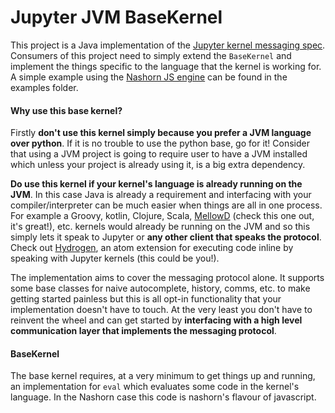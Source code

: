 # Jupyter JVM BaseKernel

This project is a Java implementation of the [Jupyter kernel messaging spec](http://jupyter-client.readthedocs.io/en/latest/messaging.html). Consumers of this project need to simply extend the `BaseKernel` and implement the things specific to the language that the kernel is working for. A simple example using the [Nashorn JS engine](https://docs.oracle.com/javase/8/docs/technotes/guides/scripting/nashorn/api.html) can be found in the examples folder.

#### Why use this base kernel?

Firstly **don't use this kernel simply because you prefer a JVM language over python**. If it is no trouble to use the python base, go for it! Consider that using a JVM project is going to require user to have a JVM installed which unless your project is already using it, is a big extra dependency.

**Do use this kernel if your kernel's language is already running on the JVM**. In this case Java is already a requirement and interfacing with your compiler/interpreter can be much easier when things are all in one process. For example a Groovy, kotlin, Clojure, Scala, [MellowD](https://github.com/SpencerPark/MellowD) (check this one out, it's great!), etc. kernels would already be running on the JVM and so this simply lets it speak to Jupyter or **any other client that speaks the protocol**. Check out [Hydrogen](https://atom.io/packages/hydrogen), an atom extension for executing code inline by speaking with Jupyter kernels (this could be you!).

The implementation aims to cover the messaging protocol alone. It supports some base classes for naive autocomplete, history, comms, etc. to make getting started painless but this is all opt-in functionality that your implementation doesn't have to touch. At the very least you don't have to reinvent the wheel and can get started by **interfacing with a high level communication layer that implements the messaging protocol**. 

#### BaseKernel

The base kernel requires, at a very minimum to get things up and running, an implementation for `eval` which evaluates some code in the kernel's language. In the Nashorn case this code is nashorn's flavour of javascript. 